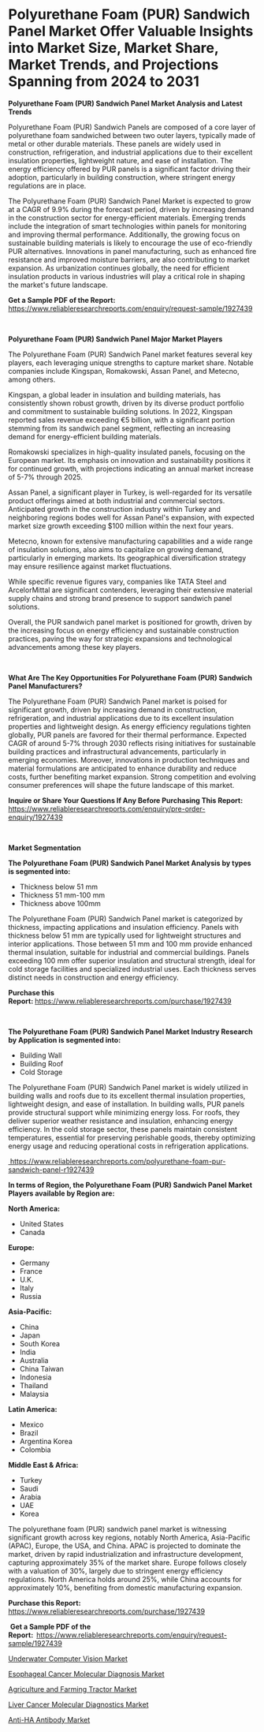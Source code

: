 <p><h1>Polyurethane Foam (PUR) Sandwich Panel Market Offer Valuable Insights into Market Size, Market Share, Market Trends, and Projections Spanning from 2024 to 2031</h1></p><p><strong>Polyurethane Foam (PUR) Sandwich Panel Market Analysis and Latest Trends</strong></p>
<p><p>Polyurethane Foam (PUR) Sandwich Panels are composed of a core layer of polyurethane foam sandwiched between two outer layers, typically made of metal or other durable materials. These panels are widely used in construction, refrigeration, and industrial applications due to their excellent insulation properties, lightweight nature, and ease of installation. The energy efficiency offered by PUR panels is a significant factor driving their adoption, particularly in building construction, where stringent energy regulations are in place.</p><p>The Polyurethane Foam (PUR) Sandwich Panel Market is expected to grow at a CAGR of 9.9% during the forecast period, driven by increasing demand in the construction sector for energy-efficient materials. Emerging trends include the integration of smart technologies within panels for monitoring and improving thermal performance. Additionally, the growing focus on sustainable building materials is likely to encourage the use of eco-friendly PUR alternatives. Innovations in panel manufacturing, such as enhanced fire resistance and improved moisture barriers, are also contributing to market expansion. As urbanization continues globally, the need for efficient insulation products in various industries will play a critical role in shaping the market's future landscape.</p></p>
<p><strong>Get a Sample PDF of the Report:&nbsp;</strong> <a href="https://www.reliableresearchreports.com/enquiry/request-sample/1927439?utm_campaign=9&utm_medium=2&utm_source=Github&utm_content=ia&utm_term=25102024&utm_id=polyurethane-foam-pur-sandwich-panel">https://www.reliableresearchreports.com/enquiry/request-sample/1927439</a></p>
<p>&nbsp;</p>
<p><strong>Polyurethane Foam (PUR) Sandwich Panel Major Market Players</strong></p>
<p><p>The Polyurethane Foam (PUR) Sandwich Panel market features several key players, each leveraging unique strengths to capture market share. Notable companies include Kingspan, Romakowski, Assan Panel, and Metecno, among others. </p><p>Kingspan, a global leader in insulation and building materials, has consistently shown robust growth, driven by its diverse product portfolio and commitment to sustainable building solutions. In 2022, Kingspan reported sales revenue exceeding €5 billion, with a significant portion stemming from its sandwich panel segment, reflecting an increasing demand for energy-efficient building materials.</p><p>Romakowski specializes in high-quality insulated panels, focusing on the European market. Its emphasis on innovation and sustainability positions it for continued growth, with projections indicating an annual market increase of 5-7% through 2025. </p><p>Assan Panel, a significant player in Turkey, is well-regarded for its versatile product offerings aimed at both industrial and commercial sectors. Anticipated growth in the construction industry within Turkey and neighboring regions bodes well for Assan Panel's expansion, with expected market size growth exceeding $100 million within the next four years.</p><p>Metecno, known for extensive manufacturing capabilities and a wide range of insulation solutions, also aims to capitalize on growing demand, particularly in emerging markets. Its geographical diversification strategy may ensure resilience against market fluctuations.</p><p>While specific revenue figures vary, companies like TATA Steel and ArcelorMittal are significant contenders, leveraging their extensive material supply chains and strong brand presence to support sandwich panel solutions.</p><p>Overall, the PUR sandwich panel market is positioned for growth, driven by the increasing focus on energy efficiency and sustainable construction practices, paving the way for strategic expansions and technological advancements among these key players.</p></p>
<p>&nbsp;</p>
<p><strong>What Are The Key Opportunities For Polyurethane Foam (PUR) Sandwich Panel Manufacturers?</strong></p>
<p><p>The Polyurethane Foam (PUR) Sandwich Panel market is poised for significant growth, driven by increasing demand in construction, refrigeration, and industrial applications due to its excellent insulation properties and lightweight design. As energy efficiency regulations tighten globally, PUR panels are favored for their thermal performance. Expected CAGR of around 5-7% through 2030 reflects rising initiatives for sustainable building practices and infrastructural advancements, particularly in emerging economies. Moreover, innovations in production techniques and material formulations are anticipated to enhance durability and reduce costs, further benefiting market expansion. Strong competition and evolving consumer preferences will shape the future landscape of this market.</p></p>
<p><strong>Inquire or Share Your Questions If Any Before Purchasing This Report:</strong> <a href="https://www.reliableresearchreports.com/enquiry/pre-order-enquiry/1927439?utm_campaign=9&utm_medium=2&utm_source=Github&utm_content=ia&utm_term=25102024&utm_id=polyurethane-foam-pur-sandwich-panel">https://www.reliableresearchreports.com/enquiry/pre-order-enquiry/1927439</a></p>
<p>&nbsp;</p>
<p><strong>Market Segmentation</strong></p>
<p><strong>The Polyurethane Foam (PUR) Sandwich Panel Market Analysis by types is segmented into:</strong></p>
<p><ul><li>Thickness below 51 mm</li><li>Thickness 51 mm-100 mm</li><li>Thickness above 100mm</li></ul></p>
<p><p>The Polyurethane Foam (PUR) Sandwich Panel market is categorized by thickness, impacting applications and insulation efficiency. Panels with thickness below 51 mm are typically used for lightweight structures and interior applications. Those between 51 mm and 100 mm provide enhanced thermal insulation, suitable for industrial and commercial buildings. Panels exceeding 100 mm offer superior insulation and structural strength, ideal for cold storage facilities and specialized industrial uses. Each thickness serves distinct needs in construction and energy efficiency.</p></p>
<p><strong>Purchase this Report:&nbsp;</strong><a href="https://www.reliableresearchreports.com/purchase/1927439?utm_campaign=9&utm_medium=2&utm_source=Github&utm_content=ia&utm_term=25102024&utm_id=polyurethane-foam-pur-sandwich-panel">https://www.reliableresearchreports.com/purchase/1927439</a></p>
<p>&nbsp;</p>
<p><strong>The Polyurethane Foam (PUR) Sandwich Panel Market Industry Research by Application is segmented into:</strong></p>
<p><ul><li>Building Wall</li><li>Building Roof</li><li>Cold Storage</li></ul></p>
<p><p>The Polyurethane Foam (PUR) Sandwich Panel market is widely utilized in building walls and roofs due to its excellent thermal insulation properties, lightweight design, and ease of installation. In building walls, PUR panels provide structural support while minimizing energy loss. For roofs, they deliver superior weather resistance and insulation, enhancing energy efficiency. In the cold storage sector, these panels maintain consistent temperatures, essential for preserving perishable goods, thereby optimizing energy usage and reducing operational costs in refrigeration applications.</p></p>
<p><a href="https://www.reliableresearchreports.com/polyurethane-foam-pur-sandwich-panel-r1927439?utm_campaign=9&utm_medium=2&utm_source=Github&utm_content=ia&utm_term=25102024&utm_id=polyurethane-foam-pur-sandwich-panel">&nbsp;https://www.reliableresearchreports.com/polyurethane-foam-pur-sandwich-panel-r1927439</a></p>
<p><strong>In terms of Region, the Polyurethane Foam (PUR) Sandwich Panel Market Players available by Region are:</strong></p>
<p>
    <p> <strong> North America: </strong>
        <ul>
            <li>United States</li>
            <li>Canada</li>
        </ul>
        </p> 
    <p> <strong> Europe: </strong>
        <ul>
            <li>Germany</li>
            <li>France</li>
            <li>U.K.</li>
            <li>Italy</li>
            <li>Russia</li>
        </ul>
        </p> 
    <p> <strong> Asia-Pacific: </strong>
        <ul>
            <li>China</li>
            <li>Japan</li>
            <li>South Korea</li>
            <li>India</li>
            <li>Australia</li>
            <li>China Taiwan</li>
            <li>Indonesia</li>
            <li>Thailand</li>
            <li>Malaysia</li>
        </ul>
        </p> 
    <p> <strong> Latin America: </strong>
        <ul>
            <li>Mexico</li>
            <li>Brazil</li>
            <li>Argentina Korea</li>
            <li>Colombia</li>
        </ul>
        </p> 
    <p> <strong> Middle East & Africa: </strong>
        <ul>
            <li>Turkey</li>
            <li>Saudi</li>
            <li>Arabia</li>
            <li>UAE</li>
            <li>Korea</li>
        </ul>
    </p>
    </p>
<p><p>The polyurethane foam (PUR) sandwich panel market is witnessing significant growth across key regions, notably North America, Asia-Pacific (APAC), Europe, the USA, and China. APAC is projected to dominate the market, driven by rapid industrialization and infrastructure development, capturing approximately 35% of the market share. Europe follows closely with a valuation of 30%, largely due to stringent energy efficiency regulations. North America holds around 25%, while China accounts for approximately 10%, benefiting from domestic manufacturing expansion.</p></p>
<p><strong>Purchase this Report: </strong><a href="https://www.reliableresearchreports.com/purchase/1927439?utm_campaign=9&utm_medium=2&utm_source=Github&utm_content=ia&utm_term=25102024&utm_id=polyurethane-foam-pur-sandwich-panel">https://www.reliableresearchreports.com/purchase/1927439</a></p>
<p>&nbsp;<strong>Get a Sample PDF of the Report:&nbsp;&nbsp;</strong><a href="https://www.reliableresearchreports.com/enquiry/request-sample/1927439?utm_campaign=9&utm_medium=2&utm_source=Github&utm_content=ia&utm_term=25102024&utm_id=polyurethane-foam-pur-sandwich-panel">https://www.reliableresearchreports.com/enquiry/request-sample/1927439</a></p>
<p><strong></strong></p>
<p><p><a href="https://issuu.com/reportprime-2/docs/underwater-computer-vision-market-s_f37b7cd427905f?utm_campaign=9&utm_medium=2&utm_source=Github&utm_content=ia&utm_term=25102024&utm_id=polyurethane-foam-pur-sandwich-panel">Underwater Computer Vision Market</a></p><p><a href="https://github.com/DRIVERKAPAUL/Market-Research-Report-List-1/blob/main/esophageal-cancer-molecular-diagnosis-market.md?utm_campaign=9&utm_medium=2&utm_source=Github&utm_content=ia&utm_term=25102024&utm_id=polyurethane-foam-pur-sandwich-panel">Esophageal Cancer Molecular Diagnosis Market</a></p><p><a href="https://www.linkedin.com/pulse/emerging-trends-agriculture-farming-tractor-market-detailed-x7lvc?utm_campaign=9&utm_medium=2&utm_source=Github&utm_content=ia&utm_term=25102024&utm_id=polyurethane-foam-pur-sandwich-panel">Agriculture and Farming Tractor Market</a></p><p><a href="https://github.com/cliffxbwergin/Market-Research-Report-List-1/blob/main/liver-cancer-molecular-diagnostics-market.md?utm_campaign=9&utm_medium=2&utm_source=Github&utm_content=ia&utm_term=25102024&utm_id=polyurethane-foam-pur-sandwich-panel">Liver Cancer Molecular Diagnostics Market</a></p><p><a href="https://www.linkedin.com/pulse/anti-ha-antibody-market-size-share-trends-analysis-3lp8c?utm_campaign=9&utm_medium=2&utm_source=Github&utm_content=ia&utm_term=25102024&utm_id=polyurethane-foam-pur-sandwich-panel">Anti-HA Antibody Market</a></p></p>
